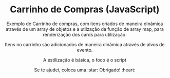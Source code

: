 <div align="center">

  Carrinho de Compras (JavaScript)
  ==================

  <p>Exemplo de Carrinho de compras, com itens criados de maneira dinâmica através de um array de objetos e 
  a utilzação da função de array map, para renderização dos cards para utilização.</p>

  <p>Itens no carrinho são adicionados de maneira dinâmica através de alvos de evento.</p>
  <p>A estilização é básica, o foco é o script</p>
  
  <p>Se te ajudei, coloca uma :star: Obrigado! :heart:</p>

</div>
